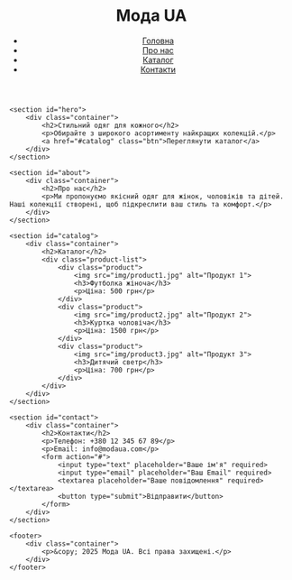 <!DOCTYPE html>
<html lang="uk">
<head>
    <meta charset="UTF-8">
    <meta name="viewport" content="width=device-width, initial-scale=1.0">
    <title>Мода UA - Інтернет-магазин одягу</title>
    <link rel="stylesheet" href="styles.css">
</head>
<body>
    <header>
        <div class="container">
            <h1>Мода UA</h1>
            <nav>
                <ul>
                    <li><a href="#">Головна</a></li>
                    <li><a href="#about">Про нас</a></li>
                    <li><a href="#catalog">Каталог</a></li>
                    <li><a href="#contact">Контакти</a></li>
                </ul>
            </nav>
        </div>
    </header>

    <section id="hero">
        <div class="container">
            <h2>Стильний одяг для кожного</h2>
            <p>Обирайте з широкого асортименту найкращих колекцій.</p>
            <a href="#catalog" class="btn">Переглянути каталог</a>
        </div>
    </section>

    <section id="about">
        <div class="container">
            <h2>Про нас</h2>
            <p>Ми пропонуємо якісний одяг для жінок, чоловіків та дітей. Наші колекції створені, щоб підкреслити ваш стиль та комфорт.</p>
        </div>
    </section>

    <section id="catalog">
        <div class="container">
            <h2>Каталог</h2>
            <div class="product-list">
                <div class="product">
                    <img src="img/product1.jpg" alt="Продукт 1">
                    <h3>Футболка жіноча</h3>
                    <p>Ціна: 500 грн</p>
                </div>
                <div class="product">
                    <img src="img/product2.jpg" alt="Продукт 2">
                    <h3>Куртка чоловіча</h3>
                    <p>Ціна: 1500 грн</p>
                </div>
                <div class="product">
                    <img src="img/product3.jpg" alt="Продукт 3">
                    <h3>Дитячий светр</h3>
                    <p>Ціна: 700 грн</p>
                </div>
            </div>
        </div>
    </section>

    <section id="contact">
        <div class="container">
            <h2>Контакти</h2>
            <p>Телефон: +380 12 345 67 89</p>
            <p>Email: info@modaua.com</p>
            <form action="#">
                <input type="text" placeholder="Ваше ім'я" required>
                <input type="email" placeholder="Ваш Email" required>
                <textarea placeholder="Ваше повідомлення" required></textarea>
                <button type="submit">Відправити</button>
            </form>
        </div>
    </section>

    <footer>
        <div class="container">
            <p>&copy; 2025 Мода UA. Всі права захищені.</p>
        </div>
    </footer>
</body>
</html>

